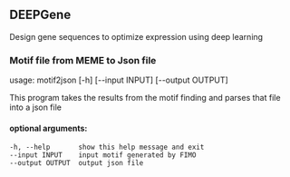 ## DEEPGene 
Design gene sequences to optimize expression using deep learning

### Motif file from MEME to Json file

usage: motif2json [-h] [--input INPUT] [--output OUTPUT]

This program takes the results from the motif finding and parses that file
into a json file

#### optional arguments:
    -h, --help       show this help message and exit
    --input INPUT    input motif generated by FIMO
    --output OUTPUT  output json file




<!-- 1. python setup.py sdist -->
<!-- 2. python setup.py bdist_wheel --universal -->

<!-- 3. twine upload --repository-url https://test.pypi.org/legacy/ dist/* -->